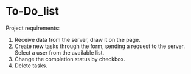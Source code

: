 # To-Do_list
Project requirements:
1. Receive data from the server, draw it on the page.
2. Create new tasks through the form, sending a request to the server.
    Select a user from the available list.
3. Change the completion status by checkbox.
4. Delete tasks.
